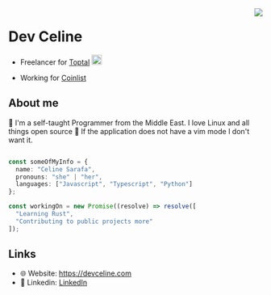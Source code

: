 <img align="right" src="https://media2.giphy.com/media/xFkgeu7dhfgqqxJqmj/giphy.gif?cid=ecf05e47174xovmvtkhfa29xpxgu0xr7j1pglxaadlq024w6&rid=giphy.gif&ct=g" />

# Dev Celine
- Freelancer for [Toptal](https://toptal.com) <img src="https://user-images.githubusercontent.com/61278030/155005346-8cc4142a-c590-4478-96f1-5ebf3b987922.png" width="20" />

- Working for [Coinlist](https://coinlist.co)


## About me
👋 I'm a self-taught Programmer from the Middle East. I love Linux and all things open source 🐧 If the application does not have a vim mode I don't want it. 

```ts

const someOfMyInfo = {
  name: "Celine Sarafa",
  pronouns: "she" | "her",
  languages: ["Javascript", "Typescript", "Python"]
};

const workingOn = new Promise((resolve) => resolve([
  "Learning Rust", 
  "Contributing to public projects more"
]);

```


## Links
- 🌐 Website: https://devceline.com
- 💼 Linkedin: [LinkedIn](https://www.linkedin.com/in/celine-sarafa-5427a0204/)

